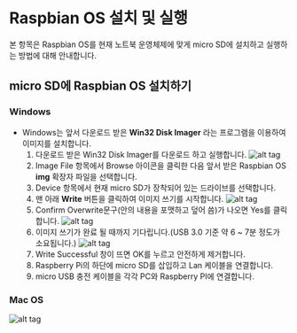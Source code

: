 # Raspbian OS 설치 및 실행
본 항목은 Raspbian OS를 현재 노트북 운영체제에 맞게 micro SD에 설치하고 실행하는 방법에 대해 안내합니다.

## micro SD에 Raspbian OS 설치하기
### Windows
* Windows는 앞서 다운로드 받은 **Win32 Disk Imager** 라는 프로그램을 이용하여 이미지를 설치합니다.
  1. 다운로드 받은 Win32 Disk Imager를 다운로드 하고 실행합니다.
  ![alt tag](https://github.com/janghe11/IoT_Hands-On-Lab/blob/master/pictures/003_Win32DiskImager_001.png)
  2. Image File 항목에서 Browse 아이콘을 클릭한 다음 앞서 받은 Raspbian OS **img** 확장자 파일을 선택합니다.
  3. Device 항목에서 현재 micro SD가 장착되어 있는 드라이브를 선택합니다.
  4. 맨 아래 **Write** 버튼을 클릭하여 이미지 쓰기를 시작합니다.
  ![alt tag](https://github.com/janghe11/IoT_Hands-On-Lab/blob/master/pictures/003_Win32DiskImager_002.png)
  5. Confirm Overwrite문구(안의 내용을 포맷하고 덮어 씀)가 나오면 Yes를 클릭합니다.
  ![alt tag](https://github.com/janghe11/IoT_Hands-On-Lab/blob/master/pictures/003_Win32DiskImager_003.png)
  6. 이미지 쓰기가 완료 될 때까지 기다립니다.(USB 3.0 기준 약 6 ~ 7분 정도가 소요됩니다.)
  ![alt tag](https://github.com/janghe11/IoT_Hands-On-Lab/blob/master/pictures/003_Win32DiskImager_004.png)
  7. Write Successful 창이 뜨면 OK를 누르고 안전하게 제거합니다.
  8. Raspberry Pi의 하단에 micro SD를 삽입하고 Lan 케이블을 연결합니다.
  9. micro USB 충전 케이블을 각각 PC와 Raspberry PI에 연결합니다.

### Mac OS
![alt tag](https://etcher.io/static/images/product.gif)